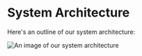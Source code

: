 # System Architecture

Here's an outline of our system architecture:

![An image of our system architecture]([https://ibb.co/PwG3Jwc](https://github.com/info442-su23/i-team/blob/main/SystemArchitectureDiagram.png)https://github.com/info442-su23/i-team/blob/main/SystemArchitectureDiagram.png)
